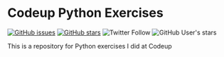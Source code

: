# Codeup Python Exercises

[![GitHub issues](https://img.shields.io/github/issues/escalante-eric/python-exercises?logo=GitHub&logoColor=%23ff0000&style=flat-square)](https://github.com/escalante-eric/python-exercises/issues) [![GitHub stars](https://img.shields.io/github/stars/escalante-eric/python-exercises?logo=GitHub&logoColor=%23ff0000&style=flat-square)](https://github.com/escalante-eric/python-exercises/stargazers) ![Twitter Follow](https://img.shields.io/twitter/follow/MEscalante_Eric?style=social) ![GitHub User's stars](https://img.shields.io/github/stars/escalante-eric?style=social)

This is a repository for Python exercises I did at Codeup
